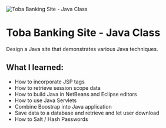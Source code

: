 ![Toba Banking Site - Java Class](/img/tobaLogo.png)
# Toba Banking Site - Java Class 
Design a Java site that demonstrates various Java techniques. 
## What I learned:
- How to incorporate JSP tags
- How to retrieve session scope data
- How to build Java in NetBeans and Eclipse editors
- How to use Java Servlets
- Combine Boostrap into Java application
- Save data to a database and retrieve and let user download
- How to Salt / Hash Passwords

